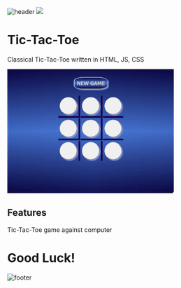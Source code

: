 ![header](https://capsule-render.vercel.app/api?type=slice&color=auto&height=130&section=header&text=ASCII%20Clock&fontSize=30&fontAlign=80)
<image src="Screenshot.jpg" width="500px">
  
# Tic-Tac-Toe
Classical Tic-Tac-Toe written in HTML, JS, CSS

![](Screen.gif) 

## Features
Tic-Tac-Toe game against computer

# Good Luck!
![footer](https://capsule-render.vercel.app/api?type=slice&color=auto&height=130&section=footer)
